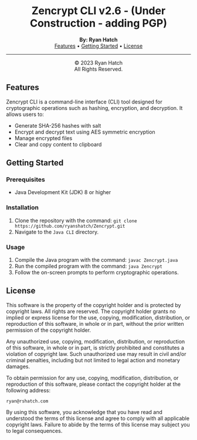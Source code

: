 <!--
****************************************************************************************
Title: Zencrypt Java Readme.md   *******************************************************
Developed by: Ryan Hatch         *******************************************************
Dev Date: Oct 26th 2022          *******************************************************
Last Updated: Oct 27th 2023      *******************************************************
Version: 1.0                     *******************************************************
****************************************************************************************
-->

<!DOCTYPE html>
<html lang="en">
  <head>
    <meta charset="UTF-8">
    <meta name="viewport" content="width=device-width, initial-scale=1.0">
  </head>
  <body>
    <div align="center">
      <h1>Zencrypt CLI v2.6 - (Under Construction - adding PGP)</h1>
      <strong>By: Ryan Hatch</strong>
      <br>
      <a href="#features">Features</a> • <a href="#getting-started">Getting Started</a> • <a href="#license">License</a>
    </div>
    <hr>
    <div align="center"> &copy; 2023 Ryan Hatch <br> All Rights Reserved. </div>
    <h2 id="features">Features</h2>
    <p>Zencrypt CLI is a command-line interface (CLI) tool designed for cryptographic operations such as hashing, encryption, and decryption. It allows users to:</p>
    <ul>
      <li>Generate SHA-256 hashes with salt</li>
      <li>Encrypt and decrypt text using AES symmetric encryption</li>
      <li>Manage encrypted files</li>
      <li>Clear and copy content to clipboard</li>
    </ul>
    <h2 id="getting-started">Getting Started</h2>
    <h3>Prerequisites</h3>
    <ul>
      <li>Java Development Kit (JDK) 8 or higher</li>
    </ul>
    <h3>Installation</h3>
    <ol>
      <li>Clone the repository with the command: <code>git clone https://github.com/ryanshatch/Zencrypt.git</code>
      </li>
      <li>Navigate to the <code>Java CLI</code> directory. </li>
    </ol>
    <h3>Usage</h3>
    <ol>
      <li>Compile the Java program with the command: <code>javac Zencrypt.java</code>
      </li>
      <li>Run the compiled program with the command: <code>java Zencrypt</code>
      </li>
      <li>Follow the on-screen prompts to perform cryptographic operations.</li>
    </ol>
    <h2 id="license">License</h2>
    <p> This software is the property of the copyright holder and is protected by copyright laws. All rights are reserved. The copyright holder grants no implied or express license for the use, copying, modification, distribution, or reproduction of this software, in whole or in part, without the prior written permission of the copyright holder. </p>
    <p> Any unauthorized use, copying, modification, distribution, or reproduction of this software, in whole or in part, is strictly prohibited and constitutes a violation of copyright law. Such unauthorized use may result in civil and/or criminal penalties, including but not limited to legal action and monetary damages. </p>
    <p> To obtain permission for any use, copying, modification, distribution, or reproduction of this software, please contact the copyright holder at the following address: </p>
    <p>
      <code>ryan@rshatch.com</code>
    </p>
    <p> By using this software, you acknowledge that you have read and understood the terms of this license and agree to comply with all applicable copyright laws. Failure to abide by the terms of this license may subject you to legal consequences. </p>
  </body>
</html>
